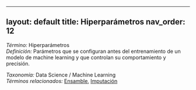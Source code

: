 
---
layout: default
title: Hiperparámetros
nav_order: 12
---

*Término:* Hiperparámetros  
*Definición:* Parámetros que se configuran antes del entrenamiento de un modelo de machine learning y que controlan su comportamiento y precisión.

*Taxonomía:* Data Science / Machine Learning  
*Términos relacionados:* [Ensamble](https://maleniski.github.io/diccionario-angl-tec-mx/docs/alfabeticamente/E/ensamble/), [Imputación](https://maleniski.github.io/diccionario-angl-tec-mx/docs/alfabeticamente/I/imputacin/)
